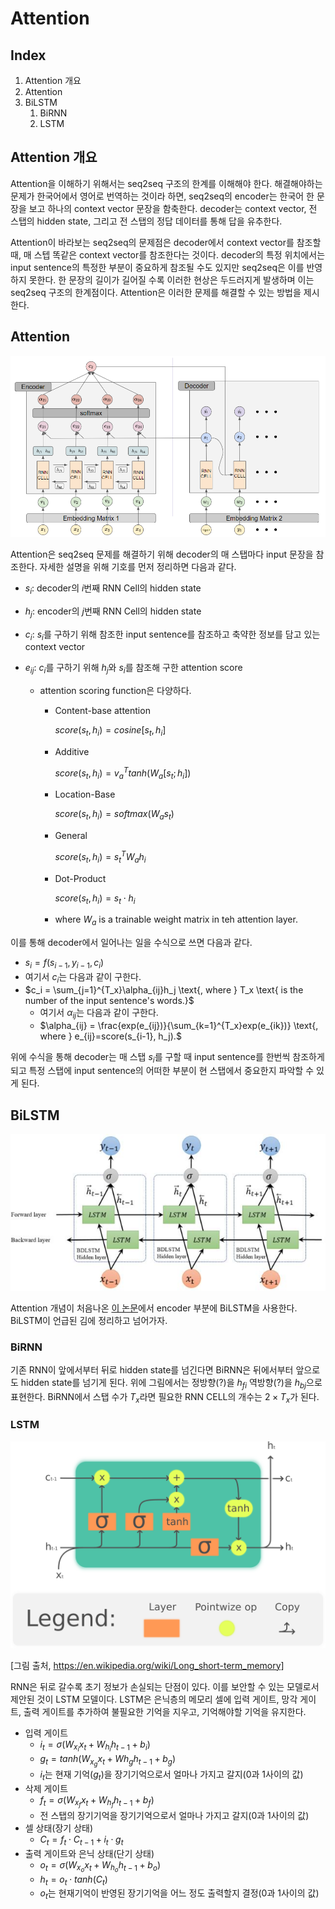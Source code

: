 # Attention

## Index

1. Attention 개요
2. Attention
3. BiLSTM
   1. BiRNN
   2. LSTM

## Attention 개요

 Attention을 이해하기 위해서는 seq2seq 구조의 한계를 이해해야 한다. 해결해야하는 문제가 한국어에서 영어로 번역하는 것이라 하면, seq2seq의 encoder는 한국어 한 문장을 보고 하나의 context vector 문장을 함축한다. decoder는 context vector, 전 스탭의 hidden state, 그리고 전 스탭의 정답 데이터를 통해 답을 유추한다.

 Attention이 바라보는 seq2seq의 문제점은 decoder에서 context vector를 참조할 때, 매 스텝 똑같은 context vector를 참조한다는 것이다. decoder의 특정 위치에서는 input sentence의 특정한 부분이 중요하게 참조될 수도 있지만 seq2seq은 이를 반영하지 못한다. 한 문장의 길이가 길어질 수록 이러한 현상은 두드러지게 발생하며 이는 seq2seq 구조의 한계점이다. Attention은 이러한 문제를 해결할 수 있는 방법을 제시한다.

## Attention

![attention](./images/attention.png)

 Attention은 seq2seq 문제를 해결하기 위해 decoder의 매 스탭마다 input 문장을 참조한다. 자세한 설명을 위해 기호를 먼저 정리하면 다음과 같다.

- $s_i$: decoder의 $i$번째 RNN Cell의 hidden state

- $h_j$: encoder의 $j$번째 RNN Cell의 hidden state

- $c_i$: $s_i$를 구하기 위해 참조한 input sentence를 참조하고 축약한 정보를 담고 있는 context vector

- $e_{ij}$: $c_i$를 구하기 위해 $h_j$와 $s_i$를 참조해 구한 attention score

  - attention scoring function은 다양하다.

    - Content-base attention

      $score(s_t, h_i) = cosine[s_t, h_i]$

    - Additive

      $score(s_t, h_i) = v_a^T tanh(W_a[s_t;h_i])$

    - Location-Base

      $score(s_t, h_i)=softmax(W_a s_t)$

    - General

      $score(s_t, h_i) = s_t^T W_a h_i$

    - Dot-Product

      $score(s_t, h_i) = s_t \cdot h_i$

    - where $W_a$ is a trainable weight matrix in teh attention layer.

이를 통해 decoder에서 일어나는 일을 수식으로 쓰면 다음과 같다. 

- $s_i = f(s_{i-1}, y_{i-1}, c_i)$
- 여기서 $c_i$는 다음과 같이 구한다.
- $c_i = \sum_{j=1}^{T_x}\alpha_{ij}h_j \text{, where } T_x \text{ is the number of the input sentence's words.}$
  - 여기서 $\alpha_{ij}$는 다음과 같이 구한다.
  - $\alpha_{ij} = \frac{exp(e_{ij})}{\sum_{k=1}^{T_x}exp(e_{ik})} \text{, where } e_{ij}=score(s_{i-1}, h_j).$ 

위에 수식을 통해 decoder는 매 스탭 $s_i$를 구할 때 input sentence를 한번씩 참조하게 되고 특정 스탭에 input sentence의 어떠한 부분이 현 스탭에서 중요한지 파악할 수 있게 된다.

## BiLSTM

![BLSTM](./images/BLSTM.png)

Attention 개념이 처음나온 [이 논문]( https://arxiv.org/abs/1409.0473 )에서 encoder 부분에 BiLSTM을 사용한다. BiLSTM이 언급된 김에 정리하고 넘어가자.

### BiRNN

기존 RNN이 앞에서부터 뒤로 hidden state를 넘긴다면 BiRNN은 뒤에서부터 앞으로도 hidden state를 넘기게 된다. 위에 그림에서는 정방향(?)을 $h_{fi}$ 역방향(?)을 $h_{bj}$으로 표현한다. BiRNN에서 스탭 수가 $T_x$라면 필요한 RNN CELL의 개수는 $2 \times T_x$가 된다.

### LSTM

![LSTM](./images/LSTM.png)

 [그림 출처, https://en.wikipedia.org/wiki/Long_short-term_memory]

RNN은 뒤로 갈수록 초기 정보가 손실되는 단점이 있다. 이를 보안할 수 있는 모델로서 제안된 것이 LSTM 모델이다. LSTM은 은닉층의 메모리 셀에 입력 게이트, 망각 게이트, 출력 게이트를 추가하여 불필요한 기억을 지우고, 기억해야할 기억을 유지한다.

  - 입력 게이트
    - $i_t = \sigma(W_{x_i}x_t + W_{h_i}h_{t-1} + b_i)$
    - $g_t = tanh(W_{x_g}{x_t} + W{h_g}h_{t-1} + b_g)$
    - $i_t$는 현재 기억($g_t$)을 장기기억으로서 얼마나 가지고 갈지(0과 1사이의 값)
  - 삭제 게이트
    - $f_t = \sigma(W_{x_f}x_t + W_{h_f}h_{t-1} + b_f)$
    - 전 스탭의 장기기억을 장기기억으로서 얼마나 가지고 갈지(0과 1사이의 값)
  - 셀 상태(장기 상태)
    - $C_{t} = f_t \cdot C_{t-1} + i_t \cdot g_t$
  - 출력 게이트와 은닉 상태(단기 상태)
    - $o_t = \sigma(W_{x_o}x_t + W_{h_o}h_{t-1} + b_o)$
    - $h_t = o_t \cdot tanh(C_t)$
    - $o_t$는 현재기억이 반영된 장기기억을 어느 정도 출력할지 결정(0과 1사이의 값)
